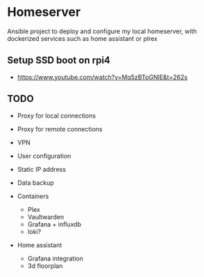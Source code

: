 # Homeserver

Ansible project to deploy and configure my local homeserver, with dockerized services such as home assistant or plrex

## Setup SSD boot on rpi4

- https://www.youtube.com/watch?v=Mq5zBTpGNlE&t=262s

## TODO

- Proxy for local connections
- Proxy for remote connections
- VPN
- User configuration
- Static IP address
- Data backup

- Containers
    - Plex
    - Vaultwarden
    - Grafana + influxdb
    - loki?

- Home assistant
    - Grafana integration
    - 3d floorplan